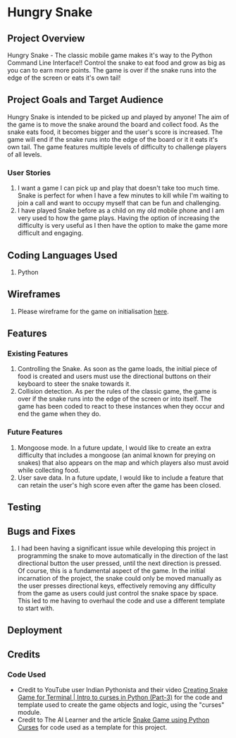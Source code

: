 # Hungry Snake

## Project Overview

Hungry Snake - The classic mobile game makes it's way to the Python Command Line Interface!! Control the snake to eat food and grow as big as you can to earn more points. The game is over if the snake runs into the edge of the screen or eats it's own tail!

## Project Goals and Target Audience

Hungry Snake is intended to be picked up and played by anyone! The aim of the game is to move the snake around the board and collect food. As the snake eats food, it becomes bigger and the user's score is increased. The game will end if the snake runs into the edge of the board or it it eats it's own tail. The game features multiple levels of difficulty to challenge players of all levels.

### User Stories

1. I want a game I can pick up and play that doesn't take too much time. Snake is perfect for when I have a few minutes to kill while I'm waiting to join a call and want to occupy myself that can be fun and challenging. 
2. I have played Snake before as a child on my old mobile phone and I am very used to how the game plays. Having the option of increasing the difficulty is very useful as I then have the option to make the game more difficult and engaging.

## Coding Languages Used

1. Python

## Wireframes

1. Please wireframe for the game on initialisation [here](assets/wireframes/start-of-game.png).

## Features

### Existing Features

1. Controlling the Snake. As soon as the game loads, the initial piece of food is created and users must use the directional buttons on their keyboard to steer the snake towards it.
2. Collision detection. As per the rules of the classic game, the game is over if the snake runs into the edge of the screen or into itself. The game has been coded to react to these instances when they occur and end the game when they do.

### Future Features

1. Mongoose mode. In a future update, I would like to create an extra difficulty that includes a mongoose (an animal known for preying on snakes) that also appears on the map and which players also must avoid while collecting food.
2. User save data. In a future update, I would like to include a feature that can retain the user's high score even after the game has been closed.

## Testing

## Bugs and Fixes

1. I had been having a significant issue while developing this project in programming the snake to move automatically in the direction of the last directional button the user pressed, until the next direction is pressed. Of course, this is a fundamental aspect of the game. In the initial incarnation of the project, the snake could only be moved manually as the user presses directional keys, effectively removing any difficulty from the game as users could just control the snake space by space. This led to me having to overhaul the code and use a different template to start with. 

## Deployment

## Credits

### Code Used
- Credit to YouTube user Indian Pythonista and their video [Creating Snake Game for Terminal | Intro to curses in Python (Part-3)](https://www.youtube.com/watch?v=BvbqI6eDh0c&list=WL&index=4) for the code and template used to create the game objects and logic, using the "curses" module.
- Credit to The AI Learner and the article [Snake Game using Python Curses](https://theailearner.com/2019/03/10/snake-game-using-python-curses/) for code used as a template for this project.